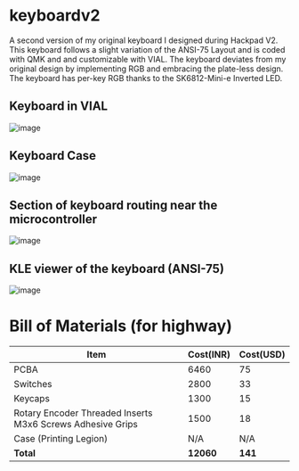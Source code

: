 # keyboardv2

A second version of my original keyboard I designed during Hackpad V2. This keyboard follows a slight variation of the ANSI-75 Layout and is coded with QMK and and customizable with VIAL.
The keyboard deviates from my original design by implementing RGB and embracing the plate-less design. The keyboard has per-key RGB thanks to the SK6812-Mini-e Inverted LED.

## Keyboard in VIAL
![image](https://github.com/user-attachments/assets/befaa6c8-d0e0-4115-9e05-6f89d63b9ac0)

## Keyboard Case
![image](https://github.com/user-attachments/assets/2bb38367-7e88-4d97-ad61-50bc3008b817)

## Section of keyboard routing near the microcontroller
![image](https://github.com/user-attachments/assets/5bbecc2e-5063-4024-a3f3-44923132dcf8)

## KLE viewer of the keyboard (ANSI-75)
![image](https://github.com/user-attachments/assets/114e993f-5b88-4c41-b6dc-0942ea61358d)


# Bill of Materials (for highway)
| Item                                                       | Cost(INR) | Cost(USD) |
|------------------------------------------------------------|-----------|-----------|
| PCBA                                                       | 6460      | 75        |
| Switches                                                   | 2800      | 33        |
| Keycaps                                                    | 1300      | 15        |
| Rotary Encoder Threaded Inserts M3x6 Screws Adhesive Grips | 1500      | 18        |
| Case (Printing Legion)                                     | N/A       | N/A       |
| **Total**                                                  | **12060** | **141**   |
